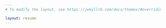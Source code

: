 ```yaml
---
# To modify the layout, see https://jekyllrb.com/docs/themes/#overriding-theme-defaults

layout: resume
---
```

